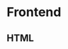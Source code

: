 # Frontend
<!--
## CSS - Tailwind CSS

Tailwind CSS is a utility-first CSS framework.
It requires **Node.js 12.13.0 or higher.**
<br>
The documentation can be found here:

```
https://tailwindcss.com/docs
```
We are using Tailwind 2.0.4 as a PostCSS Plugin.
<br>
We install Tailwindcss, PostCSS and autoprefixer with this command:
```
npm install -D tailwindcss@latest postcss@latest autoprefixer@latest
```

With this command we installed and built the **tailwind.css** file:
```
npx tailwindcss-cli@latest build -o src/tailwind.css
```

With the command
```
npx tailwindcss-cli@latest build src/styles.css -o src/tailwind.css
```
the changes are automatically transferred from the **styles.css** file to the tailwind.css file.
<br>
This is useful if you want to have another stylesheet in addition to the Tailwind CSS file.
<br>
The changes in the files **postcss.config.js** and **tailwind.config.js** are also adopted in Tailwind when this command is executed
<br>
This is not done before!
-->
## HTML
